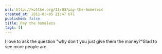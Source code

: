 ```yaml
---
url: http://kottke.org/11/03/pay-the-homeless
created_at: 2011-03-05 21:47 UTC
published: false
title: Pay the homeless
tags: []
---
```


I love to ask the question "why don't you just give them the money?"Glad to see more people are.
